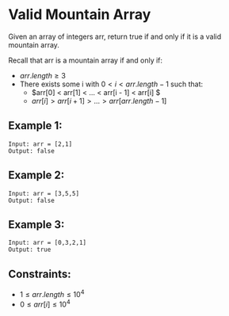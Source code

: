 # Valid Mountain Array
Given an array of integers arr, return true if and only if it is a valid  
mountain array.

Recall that arr is a mountain array if and only if:

* $arr.length \ge 3$
* There exists some i with $0 < i < arr.length - 1$ such that:
    * $arr[0] < arr[1] < ... < arr[i - 1] < arr[i] $
    * $arr[i] > arr[i + 1] > ... > arr[arr.length - 1]$

 

## Example 1:

    Input: arr = [2,1]
    Output: false
    
## Example 2:

    Input: arr = [3,5,5]
    Output: false
    
## Example 3:

    Input: arr = [0,3,2,1]
    Output: true
    
 

## Constraints:

* $1 \le arr.length \le 10^4$
* $0 \le arr[i] \le 10^4$
